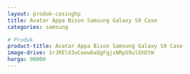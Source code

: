 ```yaml
---
layout: produk-casinghp
title: Avatar Appa Bison Samsung Galaxy S9 Case
categories: samsung

# Produk
product-title: Avatar Appa Bison Samsung Galaxy S9 Case
image-drive: 1rJRElX3uCoew6aQgFgjxNRpS9ulGhDtW
harga: 90000
---
```

